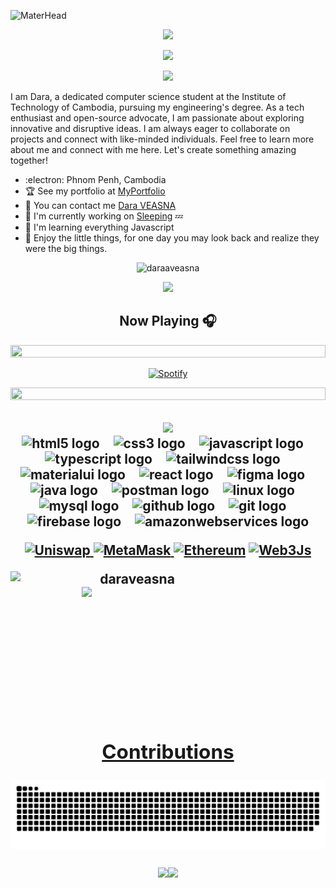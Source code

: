 ![MaterHead](https://github.com/daraaveasna/daraaveasna/blob/update/banner.gif)

<div align="center">
  
![](https://github.com/daraaveasna/daraaveasna/blob/update/name.svg)
</div>

<div align="center">
  
  
<a href="https://www.twitter.com/daraa_veasna" target="_blank" rel="noreferrer"><img 
src="https://img.shields.io/twitter/follow/daraa_veasna?logo=twitter&style=for-the-badge&color=0891b2&labelColor=181824"
/></a>

<img  src="https://media.giphy.com/media/CgCaB0B0zYp4kVhNPf/giphy.gif" width="123">
</div>


I am Dara, a dedicated computer science student at the Institute of Technology of Cambodia, pursuing my engineering's degree. As a tech enthusiast and open-source advocate, I am passionate about exploring innovative and disruptive ideas. I am always eager to collaborate on projects and connect with like-minded individuals. Feel free to learn more about me and connect with me here. Let's create something amazing together!

* :electron:    Phnom Penh, Cambodia
* 🏆  See my portfolio at [MyPortfolio](http://daraaveasna.wixsite.com/cv01)
* 💌  You can contact me [Dara VEASNA](mailto:daraa.veasna@gmail.com)
* 🚀  I'm currently working on [Sleeping](http://media4.giphy.com/media/CuuSHzuc0O166MRfjt/giphy.gif?cid=ecf05e47547zi84jqtaionz8hbwt03dubudigjk55mk3c7k0&rid=giphy.gif&ct=g) 💤
* 🧠  I'm learning everything Javascript
* 📌  Enjoy the little things, for one day you may look back and realize they were the big things.
<p align="center"> <img src="https://komarev.com/ghpvc/?username=daraaveasna&label=Profile%20views&color=0e75b6&style=flat" alt="daraaveasna" /> </p>

<div align="center">
  <img  src="https://media.giphy.com/media/DdpmhAQpQZzwHSrQ3f/giphy.gif" width="80">
  
  <h2> Now Playing 🎧 </h2>
  <img src="https://i.imgur.com/dBaSKWF.gif" height="20" width="100%">
  
[![Spotify](https://github-readme-remake.vercel.app/api/spotify)](https://open.spotify.com/user/31tvtduqeget2gzkvvw6jqxdwsx4)

<img src="https://i.imgur.com/dBaSKWF.gif" height="20" width="100%">
<h2 align="center">
  <img src="https://media.giphy.com/media/ugtuUeiph9sTm/giphy.gif" width="220">
  
  <br>
  <div align="center">
  <img src="https://skillicons.dev/icons?i=html" height="40" alt="html5 logo"  />
  <img width="12" />
  <img src="https://skillicons.dev/icons?i=css" height="40" alt="css3 logo"  />
  <img width="12" />
  <img src="https://skillicons.dev/icons?i=js" height="40" alt="javascript logo"  />
  <img width="12" />
  <img src="https://skillicons.dev/icons?i=ts" height="40" alt="typescript logo"  />
  <img width="12" />
  <img src="https://skillicons.dev/icons?i=tailwind" height="40" alt="tailwindcss logo"  />
  <img width="12" />
  <img src="https://skillicons.dev/icons?i=materialui" height="40" alt="materialui logo"  />
  <img width="12" />
  <img src="https://skillicons.dev/icons?i=react" height="40" alt="react logo"  />
  <img width="12" />
  <img src="https://skillicons.dev/icons?i=figma" height="40" alt="figma logo"  />
  <img width="12" />
  <img src="https://skillicons.dev/icons?i=java" height="40" alt="java logo"  />
  <img width="12" />
  <img src="https://skillicons.dev/icons?i=postman" height="40" alt="postman logo"  />
  <img width="12" />
  <img src="https://skillicons.dev/icons?i=linux" height="40" alt="linux logo"  />
  <img width="12" />
  <img src="https://skillicons.dev/icons?i=mysql" height="40" alt="mysql logo"  />
  <img width="12" />
  <img src="https://skillicons.dev/icons?i=github" height="40" alt="github logo"  />
  <img width="12" />
  <img src="https://skillicons.dev/icons?i=git" height="40" alt="git logo"  />
  <img width="12" />
  <img src="https://skillicons.dev/icons?i=firebase" height="40" alt="firebase logo"  />
  <img width="12" />
  <img src="https://skillicons.dev/icons?i=aws" height="40" alt="amazonwebservices logo"  />
  <br>

  <a href="https://uniswap.org/" target="_blank" rel="noreferrer"><img src="https://raw.githubusercontent.com/danielcranney/readme-generator/main/public/icons/skills/uniswap-colored.svg" width="36" height="36" alt="Uniswap" /> 
  </a>
  <a href="https://metamask.io/" target="_blank" rel="noreferrer"><img src="https://raw.githubusercontent.com/danielcranney/readme-generator/main/public/icons/skills/metamask-colored.svg" width="36" height="36" alt="MetaMask" /> 
  </a>
  <a href="https://ethereum.org/en/" target="_blank" rel="noreferrer"><img src="https://raw.githubusercontent.com/danielcranney/readme-generator/main/public/icons/skills/ethereum-colored.svg" width="36" height="36" 
  alt="Ethereum" /></a>
  <a href="https://web3js.readthedocs.io/en/v1.7.1/#" target="_blank" rel="noreferrer"><img src="https://raw.githubusercontent.com/danielcranney/readme-generator/main/public/icons/skills/web3js-colored.svg" width="36" 
   height="36" alt="Web3Js" /></a>  
  </div>

<p align=center>
  <div align=center>
    <a href="" title="Go to Source">
      <img align="left" width=390 src="https://github-readme-streak-stats.herokuapp.com/?user=daraaveasna&theme=react&border=61dafb&hide_border=true" alt="daraveasna" />
    </a>
    <a href="" title="Go to Source">
      <img align="right" width=390 src="https://github-readme-stats.vercel.app/api?username=daraaveasna&show_icons=true&theme=react&border_color=61dafb&hide_border=true" />
    </a>
  </div>
  <br><br><br><br><br><br><br><br><br>
   <div align=center>
    <a href="">

  </div>
</p>

<div align="center">

## Contributions 

![snake gif](https://raw.githubusercontent.com/platane/snk/output/github-contribution-grid-snake-dark.svg)

<a href="https://www.buymeacoffee.com/daraveasna"><img src="https://cdn.buymeacoffee.com/buttons/v2/default-yellow.png" width="168" /></a><img src="https://media.giphy.com/media/ME8P6ce7Mn3gnRbird/giphy.gif" width="50px">
</div>





